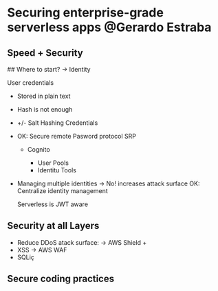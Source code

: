 # Securing enterprise-grade serverless apps @Gerardo Estraba

## Speed + Security

## Where to start? -> Identity

User credentials

- Stored in plain text
- Hash is not enough
- +/- Salt Hashing Credentials
- OK: Secure remote Pasword protocol SRP

  - Cognito

    - User Pools
    - Identitu Tools

- Managing multiple identities -> No! increases attack surface
  OK: Centralize identity management

  Serverless is JWT aware

## Security at all Layers

- Reduce DDoS atack surface: -> AWS Shield +
- XSS -> AWS WAF
- SQLiç

## Secure coding practices
